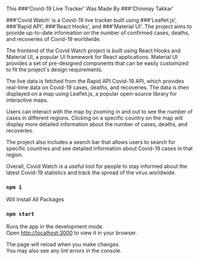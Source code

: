 This ###'Covid-19 Live Tracker' Was Made By ###'Chinmay Takkar'

###'Covid Watch' is a Covid-19 live tracker built using ###'Leaflet.js', ###'Rapid API', ###'React Hooks', and ###'Material UI'. The project aims to provide up-to-date information on the number of confirmed cases, deaths, and recoveries of Covid-19 worldwide.

The frontend of the Covid Watch project is built using React Hooks and Material UI, a popular UI framework for React applications. Material UI provides a set of pre-designed components that can be easily customized to fit the project's design requirements.

The live data is fetched from the Rapid API Covid-19 API, which provides real-time data on Covid-19 cases, deaths, and recoveries. The data is then displayed on a map using Leaflet.js, a popular open-source library for interactive maps.

Users can interact with the map by zooming in and out to see the number of cases in different regions. Clicking on a specific country on the map will display more detailed information about the number of cases, deaths, and recoveries.

The project also includes a search bar that allows users to search for specific countries and see detailed information about Covid-19 cases in that region.

Overall, Covid Watch is a useful tool for people to stay informed about the latest Covid-19 statistics and track the spread of the virus worldwide.

### `npm i`

Will Install All Packages

### `npm start`

Runs the app in the development mode.\
Open [http://localhost:3000](http://localhost:3000) to view it in your browser.

The page will reload when you make changes.\
You may also see any lint errors in the console.


